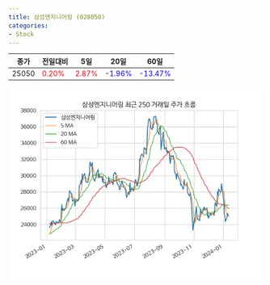 ```yaml
---
title: 삼성엔지니어링 (028050)
categories:
- Stock
---
```


|종가|전일대비|5일|20일|60일|
|----|--------|---|----|----|
|25050|<span style="color: red">0.20%</span>|<span style="color: red">2.87%</span>|<span style="color: blue">-1.96%</span>|<span style="color: blue">-13.47%</span>|

<!-- more -->

![028050](/assets/images/stock/028050.png)